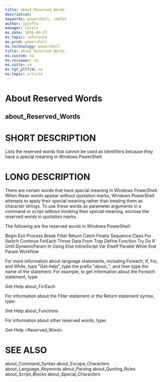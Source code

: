 ```yaml
---
title: about_Reserved_Words
description: 
keywords: powershell, cmdlet
author: jpjofre
manager: carolz
ms.date: 2016-09-27
ms.topic: reference
ms.prod: powershell
ms.technology: powershell
title: about_Reserved_Words
ms.custom: na
ms.reviewer: na
ms.suite: na
ms.tgt_pltfrm: na
ms.topic: article
---
```

# About Reserved Words
## about_Reserved_Words

# SHORT DESCRIPTION

Lists the reserved words that cannot be used as identifiers because they
have a special meaning in Windows PowerShell.

# LONG DESCRIPTION

There are certain words that have special meaning in Windows PowerShell.
When these words appear without quotation marks, Windows PowerShell
attempts to apply their special meaning rather than treating them as
character strings. To use these words as parameter arguments in a command
or script without invoking their special meaning, enclose the reserved
words in quotation marks.

The following are the reserved words in Windows PowerShell:

Begin              Exit               Process
Break              Filter             Return
Catch              Finally            Sequence
Class              For                Switch
Continue           ForEach            Throw
Data               From               Trap
Define             Function           Try
Do                 If                 Until
DynamicParam       In                 Using
Else               InlineScript       Var
ElseIf             Parallel           While
End                Param              Workflow

For more information about language statements, including Foreach, If,
For, and While, type "Get-help", type the prefix "about_", and then type
the name of the statement. For example, to get information about the
Foreach statement, type:

Get-Help about_ForEach

For information about the Filter statement or the Return statement
syntax, type:

Get-Help about_Functions

For information about other reserved words, type:

Get-Help <Reserved_Word>

# SEE ALSO

about_Command_Syntax
about_Escape_Characters
about_Language_Keywords
about_Parsing
about_Quoting_Rules
about_Script_Blocks
about_Special_Characters

